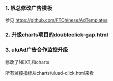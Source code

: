 ### 1. 帆总修改广告模板
参见 <https://github.com/FTChinese/AdTemplates>


### 2. 升级charts项目的doubleclick-gap.html

### 3. uluAd广告合作监控升级
修改了NEXT,和charts

所有监控指标从charts/uluad-click.html来看

